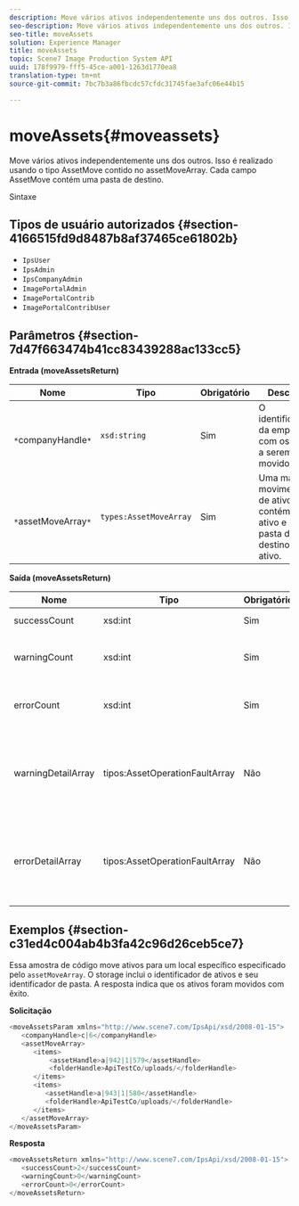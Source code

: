 ```yaml
---
description: Move vários ativos independentemente uns dos outros. Isso é realizado usando o tipo AssetMove contido no assetMoveArray. Cada campo AssetMove contém uma pasta de destino.
seo-description: Move vários ativos independentemente uns dos outros. Isso é realizado usando o tipo AssetMove contido no assetMoveArray. Cada campo AssetMove contém uma pasta de destino.
seo-title: moveAssets
solution: Experience Manager
title: moveAssets
topic: Scene7 Image Production System API
uuid: 178f9979-fff5-45ce-a001-1263d1770ea8
translation-type: tm+mt
source-git-commit: 7bc7b3a86fbcdc57cfdc31745fae3afc06e44b15

---
```



# moveAssets{#moveassets}

Move vários ativos independentemente uns dos outros. Isso é realizado usando o tipo AssetMove contido no assetMoveArray. Cada campo AssetMove contém uma pasta de destino.

Sintaxe

## Tipos de usuário autorizados {#section-4166515fd9d8487b8af37465ce61802b}

* `IpsUser`
* `IpsAdmin`
* `IpsCompanyAdmin`
* `ImagePortalAdmin`
* `ImagePortalContrib`
* `ImagePortalContribUser`

## Parâmetros {#section-7d47f663474b41cc83439288ac133cc5}

**Entrada (moveAssetsReturn)**

| Nome | Tipo | Obrigatório | Descrição |
|---|---|---|---|
| ` *`companyHandle`*` | `xsd:string` | Sim | O identificador da empresa com os ativos a serem movidos. |
| ` *`assetMoveArray`*` | `types:AssetMoveArray` | Sim | Uma matriz de movimentação de ativos. Ele contém um ativo e uma pasta de destino do ativo. |

**Saída (moveAssetsReturn)**

<table id="table_FD902FAB4F98413C8A051270ADD7D9C7"> 
 <thead> 
  <tr> 
   <th colname="col1" class="entry"> Nome </th> 
   <th colname="col2" class="entry"> Tipo </th> 
   <th colname="col3" class="entry"> Obrigatório </th> 
   <th colname="col4" class="entry"> Descrição </th> 
  </tr> 
 </thead>
 <tbody> 
  <tr> 
   <td colname="col1"> <span class="codeph"> <span class="varname"> successCount</span></span> </td> 
   <td colname="col2"> <span class="codeph"> xsd:int</span> </td> 
   <td colname="col3"> Sim </td> 
   <td colname="col4"> Contagem de ativos movida com êxito. </td> 
  </tr> 
  <tr> 
   <td colname="col1"> <span class="codeph"> <span class="varname"> warningCount</span></span> </td> 
   <td colname="col2"> <span class="codeph"> xsd:int</span> </td> 
   <td colname="col3"> Sim </td> 
   <td colname="col4"> Contagem de ativos que geraram avisos quando a operação tentou movê-los. </td> 
  </tr> 
  <tr> 
   <td colname="col1"> <span class="codeph"> <span class="varname"> errorCount</span></span> </td> 
   <td colname="col2"> <span class="codeph"> xsd:int</span> </td> 
   <td colname="col3"> Sim </td> 
   <td colname="col4"> Contagem de ativos que geraram erros quando a operação tentou movê-los. </td> 
  </tr> 
  <tr> 
   <td colname="col1"> <span class="codeph"> <span class="varname"> warningDetailArray</span></span> </td> 
   <td colname="col2"> <span class="codeph"> tipos:AssetOperationFaultArray</span> </td> 
   <td colname="col3"> Não </td> 
   <td colname="col4"> <span class="codeph"></span>AssetOperationFaultsque contêm: 
    <ul id="ul_689F4A87A68140F18DFB43868226A409"> 
     <li id="li_274C8BF5932F4AF584AA92F25E0F33C6">Ativos que jogaram os avisos. </li> 
     <li id="li_5CC4A9120CA94F968CAF0D0135C49E0A">Códigos de aviso. </li> 
     <li id="li_AEC91FA68B2E43BC8BAA108C743F5667">Motivo do aviso. </li> 
    </ul> </td> 
  </tr> 
  <tr> 
   <td colname="col1"> <span class="codeph"> <span class="varname"> errorDetailArray</span></span> </td> 
   <td colname="col2"> <span class="codeph"> tipos:AssetOperationFaultArray</span> </td> 
   <td colname="col3"> Não </td> 
   <td colname="col4"> <span class="codeph"></span>AssetOperationFaultsque contêm: 
    <ul id="ul_C397BC384A134F429D01ADA28DF2E097"> 
     <li id="li_EAEBB5F539164480BA9EAA7C8FFBF69A">Ativos que jogaram os erros. </li> 
     <li id="li_F96D5FBB2F7A402AA36D8DFA3971391D">Códigos de erro. </li> 
     <li id="li_F610415E416F43DDA4B1DBF1897E2F61">Motivo dos erros. </li> 
    </ul> </td> 
  </tr> 
 </tbody> 
</table>

## Exemplos {#section-c31ed4c004ab4b3fa42c96d26ceb5ce7}

Essa amostra de código move ativos para um local específico especificado pelo `assetMoveArray`. O storage inclui o identificador de ativos e seu identificador de pasta. A resposta indica que os ativos foram movidos com êxito.

**Solicitação**

```java
<moveAssetsParam xmlns="http://www.scene7.com/IpsApi/xsd/2008-01-15">
   <companyHandle>c|6</companyHandle>
   <assetMoveArray>
      <items>
          <assetHandle>a|942|1|579</assetHandle>
          <folderHandle>ApiTestCo/uploads/</folderHandle>
      </items>
      <items>
         <assetHandle>a|943|1|580</assetHandle>
         <folderHandle>ApiTestCo/uploads/</folderHandle>
      </items>
   </assetMoveArray>
</moveAssetsParam>
```

**Resposta**

```java
<moveAssetsReturn xmlns="http://www.scene7.com/IpsApi/xsd/2008-01-15">
   <successCount>2</successCount>
   <warningCount>0</warningCount>
   <errorCount>0</errorCount>
</moveAssetsReturn>
```

